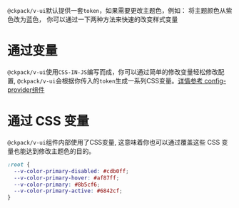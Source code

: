 `@ckpack/v-ui`默认提供一套`token`，如果需要更改主题色，例如： 将主题颜色从紫色改为蓝色，
你可以通过一下两种方法来快速的改变样式变量

# 通过变量

`@ckpack/v-ui`使用`CSS-IN-JS`编写而成，你可以通过简单的修改变量轻松修改配置, `@ckpack/v-ui`会根据你传入的`token`生成一系列CSS变量。[详情参考 config-provider组件](../../compoents/config-provider.md)

# 通过 CSS 变量

`@ckpack/v-ui`组件内部使用了CSS变量, 这意味着你也可以通过覆盖这些 CSS 变量也能达到修改主题色的目的。

```CSS
:root {
  --v-color-primary-disabled: #cdb0ff;
  --v-color-primary-hover: #af87ff;
  --v-color-primary: #8b5cf6;
  --v-color-primary-active: #6842cf;
}
```
